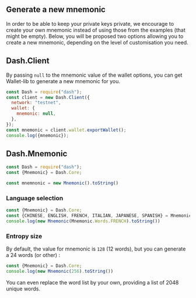 ## Generate a new mnemonic

In order to be able to keep your private keys private, we encourage to create your own mnemonic instead of using those from the examples (that might be empty).
Below, you will be proposed two options allowing you to create a new mnemonic, depending on the level of customisation you need. 

## Dash.Client

By passing `null` to the mnemonic value of the wallet options, you can get Wallet-lib to generate a new mnemonic for you. 

```js
const Dash = require("dash");
const client = new Dash.Client({
  network: "testnet",
  wallet: {
    mnemonic: null,
  },
});
const mnemonic = client.wallet.exportWallet();
console.log({mnemonic});
```

## Dash.Mnemonic 

```js
const Dash = require("dash");
const {Mnemonic} = Dash.Core;

const mnemnonic = new Mnemonic().toString()
```

### Language selection 

```js
const {Mnemonic} = Dash.Core;
const {CHINESE, ENGLISH, FRENCH, ITALIAN, JAPANESE, SPANISH} = Mnemonic.Words;
console.log(new Mnemonic(Mnemonic.Words.FRENCH).toString())
```

### Entropy size

By default, the value for mnemonic is `128` (12 words), but you can generate a 24 words (or other) : 

```js
const {Mnemonic} = Dash.Core;
console.log(new Mnemonic(256).toString())
```

You can even replace the word list by your own, providing a list of 2048 unique words.
